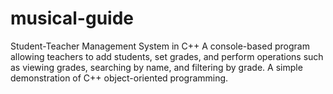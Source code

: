 # musical-guide
Student-Teacher Management System in C++  A console-based program allowing teachers to add students, set grades, and perform operations such as viewing grades, searching by name, and filtering by grade. A simple demonstration of C++ object-oriented programming.
